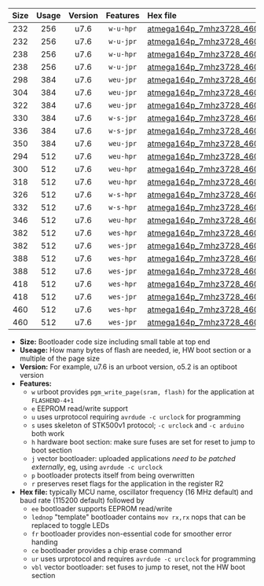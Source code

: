 |Size|Usage|Version|Features|Hex file|
|:-:|:-:|:-:|:-:|:--|
|232|256|u7.6|`w-u-hpr`|[atmega164p_7mhz3728_460800bps_ur.hex](https://raw.githubusercontent.com/stefanrueger/urboot/main//atmega164p_7mhz3728_460800bps_ur.hex)|
|232|256|u7.6|`w-u-jpr`|[atmega164p_7mhz3728_460800bps_ur_vbl.hex](https://raw.githubusercontent.com/stefanrueger/urboot/main//atmega164p_7mhz3728_460800bps_ur_vbl.hex)|
|238|256|u7.6|`w-u-hpr`|[atmega164p_7mhz3728_460800bps_lednop_ur.hex](https://raw.githubusercontent.com/stefanrueger/urboot/main//atmega164p_7mhz3728_460800bps_lednop_ur.hex)|
|238|256|u7.6|`w-u-jpr`|[atmega164p_7mhz3728_460800bps_lednop_ur_vbl.hex](https://raw.githubusercontent.com/stefanrueger/urboot/main//atmega164p_7mhz3728_460800bps_lednop_ur_vbl.hex)|
|298|384|u7.6|`weu-jpr`|[atmega164p_7mhz3728_460800bps_ee_ur_vbl.hex](https://raw.githubusercontent.com/stefanrueger/urboot/main//atmega164p_7mhz3728_460800bps_ee_ur_vbl.hex)|
|304|384|u7.6|`weu-jpr`|[atmega164p_7mhz3728_460800bps_ee_lednop_ur_vbl.hex](https://raw.githubusercontent.com/stefanrueger/urboot/main//atmega164p_7mhz3728_460800bps_ee_lednop_ur_vbl.hex)|
|322|384|u7.6|`weu-jpr`|[atmega164p_7mhz3728_460800bps_ee_lednop_fr_ur_vbl.hex](https://raw.githubusercontent.com/stefanrueger/urboot/main//atmega164p_7mhz3728_460800bps_ee_lednop_fr_ur_vbl.hex)|
|330|384|u7.6|`w-s-jpr`|[atmega164p_7mhz3728_460800bps_vbl.hex](https://raw.githubusercontent.com/stefanrueger/urboot/main//atmega164p_7mhz3728_460800bps_vbl.hex)|
|336|384|u7.6|`w-s-jpr`|[atmega164p_7mhz3728_460800bps_lednop_vbl.hex](https://raw.githubusercontent.com/stefanrueger/urboot/main//atmega164p_7mhz3728_460800bps_lednop_vbl.hex)|
|350|384|u7.6|`weu-jpr`|[atmega164p_7mhz3728_460800bps_ee_lednop_fr_ce_ur_vbl.hex](https://raw.githubusercontent.com/stefanrueger/urboot/main//atmega164p_7mhz3728_460800bps_ee_lednop_fr_ce_ur_vbl.hex)|
|294|512|u7.6|`weu-hpr`|[atmega164p_7mhz3728_460800bps_ee_ur.hex](https://raw.githubusercontent.com/stefanrueger/urboot/main//atmega164p_7mhz3728_460800bps_ee_ur.hex)|
|300|512|u7.6|`weu-hpr`|[atmega164p_7mhz3728_460800bps_ee_lednop_ur.hex](https://raw.githubusercontent.com/stefanrueger/urboot/main//atmega164p_7mhz3728_460800bps_ee_lednop_ur.hex)|
|318|512|u7.6|`weu-hpr`|[atmega164p_7mhz3728_460800bps_ee_lednop_fr_ur.hex](https://raw.githubusercontent.com/stefanrueger/urboot/main//atmega164p_7mhz3728_460800bps_ee_lednop_fr_ur.hex)|
|326|512|u7.6|`w-s-hpr`|[atmega164p_7mhz3728_460800bps.hex](https://raw.githubusercontent.com/stefanrueger/urboot/main//atmega164p_7mhz3728_460800bps.hex)|
|332|512|u7.6|`w-s-hpr`|[atmega164p_7mhz3728_460800bps_lednop.hex](https://raw.githubusercontent.com/stefanrueger/urboot/main//atmega164p_7mhz3728_460800bps_lednop.hex)|
|346|512|u7.6|`weu-hpr`|[atmega164p_7mhz3728_460800bps_ee_lednop_fr_ce_ur.hex](https://raw.githubusercontent.com/stefanrueger/urboot/main//atmega164p_7mhz3728_460800bps_ee_lednop_fr_ce_ur.hex)|
|382|512|u7.6|`wes-hpr`|[atmega164p_7mhz3728_460800bps_ee.hex](https://raw.githubusercontent.com/stefanrueger/urboot/main//atmega164p_7mhz3728_460800bps_ee.hex)|
|382|512|u7.6|`wes-jpr`|[atmega164p_7mhz3728_460800bps_ee_vbl.hex](https://raw.githubusercontent.com/stefanrueger/urboot/main//atmega164p_7mhz3728_460800bps_ee_vbl.hex)|
|388|512|u7.6|`wes-hpr`|[atmega164p_7mhz3728_460800bps_ee_lednop.hex](https://raw.githubusercontent.com/stefanrueger/urboot/main//atmega164p_7mhz3728_460800bps_ee_lednop.hex)|
|388|512|u7.6|`wes-jpr`|[atmega164p_7mhz3728_460800bps_ee_lednop_vbl.hex](https://raw.githubusercontent.com/stefanrueger/urboot/main//atmega164p_7mhz3728_460800bps_ee_lednop_vbl.hex)|
|418|512|u7.6|`wes-hpr`|[atmega164p_7mhz3728_460800bps_ee_lednop_fr.hex](https://raw.githubusercontent.com/stefanrueger/urboot/main//atmega164p_7mhz3728_460800bps_ee_lednop_fr.hex)|
|418|512|u7.6|`wes-jpr`|[atmega164p_7mhz3728_460800bps_ee_lednop_fr_vbl.hex](https://raw.githubusercontent.com/stefanrueger/urboot/main//atmega164p_7mhz3728_460800bps_ee_lednop_fr_vbl.hex)|
|460|512|u7.6|`wes-hpr`|[atmega164p_7mhz3728_460800bps_ee_lednop_fr_ce.hex](https://raw.githubusercontent.com/stefanrueger/urboot/main//atmega164p_7mhz3728_460800bps_ee_lednop_fr_ce.hex)|
|460|512|u7.6|`wes-jpr`|[atmega164p_7mhz3728_460800bps_ee_lednop_fr_ce_vbl.hex](https://raw.githubusercontent.com/stefanrueger/urboot/main//atmega164p_7mhz3728_460800bps_ee_lednop_fr_ce_vbl.hex)|

- **Size:** Bootloader code size including small table at top end
- **Useage:** How many bytes of flash are needed, ie, HW boot section or a multiple of the page size
- **Version:** For example, u7.6 is an urboot version, o5.2 is an optiboot version
- **Features:**
  + `w` urboot provides `pgm_write_page(sram, flash)` for the application at `FLASHEND-4+1`
  + `e` EEPROM read/write support
  + `u` uses urprotocol requiring `avrdude -c urclock` for programming
  + `s` uses skeleton of STK500v1 protocol; `-c urclock` and `-c arduino` both work
  + `h` hardware boot section: make sure fuses are set for reset to jump to boot section
  + `j` vector bootloader: uploaded applications *need to be patched externally*, eg, using `avrdude -c urclock`
  + `p` bootloader protects itself from being overwritten
  + `r` preserves reset flags for the application in the register R2
- **Hex file:** typically MCU name, oscillator frequency (16 MHz default) and baud rate (115200 default) followed by
  + `ee` bootloader supports EEPROM read/write
  + `lednop` "template" bootloader contains `mov rx,rx` nops that can be replaced to toggle LEDs
  + `fr` bootloader provides non-essential code for smoother error handing
  + `ce` bootloader provides a chip erase command
  + `ur` uses urprotocol and requires `avrdude -c urclock` for programming
  + `vbl` vector bootloader: set fuses to jump to reset, not the HW boot section
